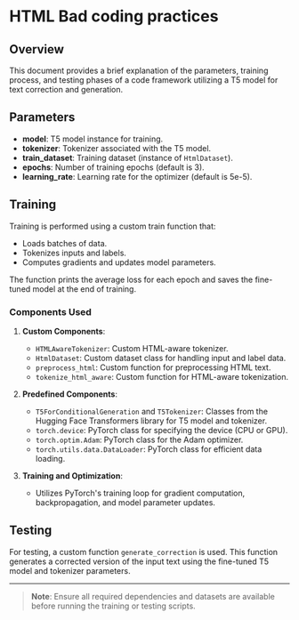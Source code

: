 # HTML Bad coding practices

## Overview

This document provides a brief explanation of the parameters, training process, and testing phases of a code framework utilizing a T5 model for text correction and generation.

## Parameters

- **model**: T5 model instance for training.
- **tokenizer**: Tokenizer associated with the T5 model.
- **train_dataset**: Training dataset (instance of `HtmlDataset`).
- **epochs**: Number of training epochs (default is 3).
- **learning_rate**: Learning rate for the optimizer (default is 5e-5).

## Training

Training is performed using a custom train function that:
- Loads batches of data.
- Tokenizes inputs and labels.
- Computes gradients and updates model parameters.

The function prints the average loss for each epoch and saves the fine-tuned model at the end of training.

### Components Used

1. **Custom Components**:
   - `HTMLAwareTokenizer`: Custom HTML-aware tokenizer.
   - `HtmlDataset`: Custom dataset class for handling input and label data.
   - `preprocess_html`: Custom function for preprocessing HTML text.
   - `tokenize_html_aware`: Custom function for HTML-aware tokenization.

2. **Predefined Components**:
   - `T5ForConditionalGeneration` and `T5Tokenizer`: Classes from the Hugging Face Transformers library for T5 model and tokenizer.
   - `torch.device`: PyTorch class for specifying the device (CPU or GPU).
   - `torch.optim.Adam`: PyTorch class for the Adam optimizer.
   - `torch.utils.data.DataLoader`: PyTorch class for efficient data loading.

3. **Training and Optimization**:
   - Utilizes PyTorch's training loop for gradient computation, backpropagation, and model parameter updates.

## Testing

For testing, a custom function `generate_correction` is used. This function generates a corrected version of the input text using the fine-tuned T5 model and tokenizer parameters.

---

> **Note**: Ensure all required dependencies and datasets are available before running the training or testing scripts.
